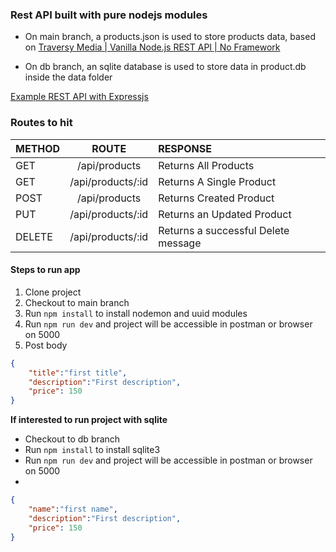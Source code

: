 ### Rest API built with pure nodejs modules

* On main branch, a products.json is used to store products data, based on [ Traversy Media | Vanilla Node.js REST API | No Framework](https://youtu.be/_1xa8Bsho6A)

* On db branch, an sqlite database is used to store data in product.db inside the data folder

[Example REST API with Expressjs](https://developerhowto.com/2018/12/29/build-a-rest-api-with-node-js-and-express-js/)

### Routes to hit

| METHOD | ROUTE | RESPONSE |
| :-- | :-------:     | :-----      |
| GET | /api/products | Returns All Products |
| GET | /api/products/:id | Returns A Single Product |
| POST | /api/products | Returns Created Product |
| PUT | /api/products/:id | Returns an Updated Product |
| DELETE | /api/products/:id | Returns a successful Delete message |

#### Steps to run app
1. Clone project
2. Checkout to main branch
3. Run ```npm install``` to install nodemon and uuid modules
4. Run ```npm run dev``` and project will be accessible in postman or browser on 5000
5. Post body 
```json
{
    "title":"first title",
    "description":"First description",
    "price": 150
}
```

**If interested to run project with sqlite**
* Checkout to db branch
* Run ```npm install``` to install sqlite3
* Run ```npm run dev``` and project will be accessible in postman or browser on 5000
* 
```json
{
    "name":"first name",
    "description":"First description",
    "price": 150
}
```